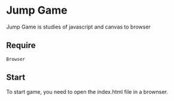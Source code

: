 # Jump Game

Jump Game is studies of javascript and canvas to browser

## Require
```
Browser 
```

## Start
To start game, you need to open the index.html file in a brownser.

